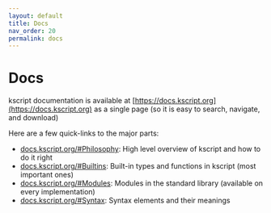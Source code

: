 ```yaml
---
layout: default
title: Docs
nav_order: 20
permalink: docs
---
```


# Docs

kscript documentation is available at [https://docs.kscript.org](https://docs.kscript.org) as a single page (so it is easy to search, navigate, and download)


Here are a few quick-links to the major parts:

  * [docs.kscript.org/#Philosophy](https://docs.kscript.org/#Philosophy): High level overview of kscript and how to do it right
  * [docs.kscript.org/#Builtins](https://docs.kscript.org/#Builtins): Built-in types and functions in kscript (most important ones)
  * [docs.kscript.org/#Modules](https://docs.kscript.org/#Modules): Modules in the standard library (available on every implementation)
  * [docs.kscript.org/#Syntax](https://docs.kscript.org/#Syntax): Syntax elements and their meanings
  



